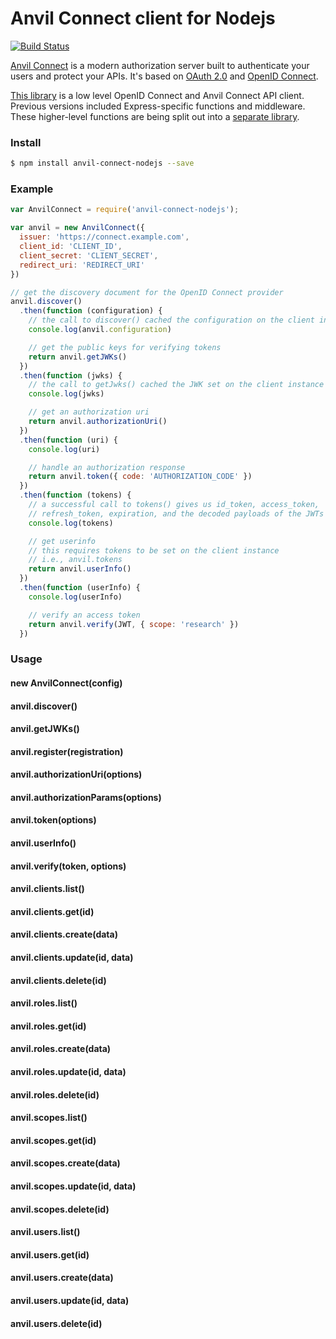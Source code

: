 # Anvil Connect client for Nodejs
[![Build Status](https://travis-ci.org/anvilresearch/connect-nodejs.svg?branch=master)](https://travis-ci.org/anvilresearch/connect-nodejs)

[Anvil Connect][connect] is a modern authorization server built to authenticate 
your users and protect your APIs. It's based on [OAuth 2.0][oauth2] and 
[OpenID Connect][oidc]. 

[This library][connect-nodejs] is a low level OpenID Connect and Anvil Connect 
API client. Previous versions included Express-specific functions and 
middleware. These higher-level functions are being split out into a 
[separate library][connect-express].

[oauth2]: http://tools.ietf.org/html/rfc6749
[oidc]: http://openid.net/connect/
[connect]: https://github.com/anvilresearch/connect
[connect-nodejs]: https://github.com/anvilresearch/connect-nodejs
[connect-express]: https://github.com/anvilresearch/connect-express



### Install

```bash
$ npm install anvil-connect-nodejs --save
```

### Example

```javascript
var AnvilConnect = require('anvil-connect-nodejs');

var anvil = new AnvilConnect({
  issuer: 'https://connect.example.com',
  client_id: 'CLIENT_ID',
  client_secret: 'CLIENT_SECRET',
  redirect_uri: 'REDIRECT_URI'
}) 

// get the discovery document for the OpenID Connect provider
anvil.discover()
  .then(function (configuration) {
    // the call to discover() cached the configuration on the client instance
    console.log(anvil.configuration)

    // get the public keys for verifying tokens
    return anvil.getJWKs()  
  })
  .then(function (jwks) {
    // the call to getJwks() cached the JWK set on the client instance too
    console.log(jwks)

    // get an authorization uri
    return anvil.authorizationUri()
  })
  .then(function (uri) {
    console.log(uri)

    // handle an authorization response
    return anvil.token({ code: 'AUTHORIZATION_CODE' })
  })
  .then(function (tokens) {
    // a successful call to tokens() gives us id_token, access_token, 
    // refresh_token, expiration, and the decoded payloads of the JWTs
    console.log(tokens)

    // get userinfo
    // this requires tokens to be set on the client instance
    // i.e., anvil.tokens
    return anvil.userInfo()
  })
  .then(function (userInfo) {
    console.log(userInfo)

    // verify an access token
    return anvil.verify(JWT, { scope: 'research' })
  })
```

### Usage

#### new AnvilConnect(config)
#### anvil.discover()
#### anvil.getJWKs()
#### anvil.register(registration)
#### anvil.authorizationUri(options)
#### anvil.authorizationParams(options)
#### anvil.token(options)
#### anvil.userInfo()
#### anvil.verify(token, options)

#### anvil.clients.list()
#### anvil.clients.get(id)
#### anvil.clients.create(data)
#### anvil.clients.update(id, data)
#### anvil.clients.delete(id)

#### anvil.roles.list()
#### anvil.roles.get(id)
#### anvil.roles.create(data)
#### anvil.roles.update(id, data)
#### anvil.roles.delete(id)

#### anvil.scopes.list()
#### anvil.scopes.get(id)
#### anvil.scopes.create(data)
#### anvil.scopes.update(id, data)
#### anvil.scopes.delete(id)

#### anvil.users.list()
#### anvil.users.get(id)
#### anvil.users.create(data)
#### anvil.users.update(id, data)
#### anvil.users.delete(id)
